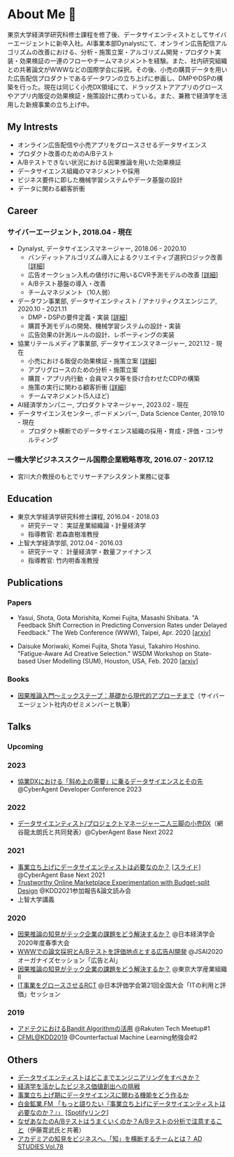 # About Me 👋
東京大学経済学研究科修士課程を修了後、データサイエンティストとしてサイバーエージェントに新卒入社。AI事業本部Dynalystにて、オンライン広告配信アルゴリズムの改善における、分析・施策立案・アルゴリズム開発・プロダクト実装・効果検証の一連のフローやチームマネジメントを経験。また、社内研究組織との共著論文がWWWなどの国際学会に採択。その後、小売の購買データを用いた広告配信プロダクトであるデータワンの立ち上げに参画し、DMPやDSPの構築を行った。現在は同じく小売DX領域にて、ドラッグストアアプリのグロースやアプリ内販促の効果検証・施策設計に携わっている。また、兼務で経済学を活用した新規事業の立ち上げ中。

## My Intrests
* オンライン広告配信や小売アプリをグロースさせるデータサイエンス
* プロダクト改善のためのA/Bテスト
* A/Bテストできない状況における因果推論を用いた効果検証
* データサイエンス組織のマネジメントや採用
* ビジネス要件に即した機械学習システムやデータ基盤の設計
* データに関わる顧客折衝

## Career
### サイバーエージェント, 2018.04 - 現在
* Dynalyst, データサイエンスマネージャー, 2018.06 - 2020.10
  * バンディットアルゴリズム導入によるクリエイティブ選択ロジック改善 [[詳細](https://speakerdeck.com/ko_fujita1/how-causal-inference-findings-solve-tech-companies-challenges)]
  * 広告オークション入札の値付けに用いるCVR予測モデルの改善 [[詳細](https://speakerdeck.com/ko_fujita1/www2020)]
  * A/Bテスト基盤の導入・改善
  * チームマネジメント（10人弱）
* データワン事業部, データサイエンティスト / アナリティクスエンジニア, 2020.10 - 2021.11
  * DMP・DSPの要件定義・実装 [[詳細](https://speakerdeck.com/ko_fujita1/how-data-scientists-can-help-startups)]
  * 購買予測モデルの開発、機械学習システムの設計・実装
  * 広告効果の計測ルールの設計、レポーティングの実装
* 協業リテールメディア事業部, データサイエンスマネージャー, 2021.12 - 現在
  * 小売における販促の効果検証・施策立案 [[詳細](https://ca-base-next.cyberagent.co.jp/2022/sessions/dx-data-science/)]
  * アプリグロースのための分析・施策立案
  * 購買・アプリ内行動・会員マスタ等を掛け合わせたCDPの構築
  * 施策の実行に関わる顧客折衝 [[詳細](https://cadc.cyberagent.co.jp/2023/sessions/ds-collaboration/)]
  * チームマネジメント(5人ほど)
* AI経済学カンパニー, プロダクトマネージャー, 2023.02 - 現在
* データサイエンスセンター, ボードメンバー, Data Science Center, 2019.10 - 現在
  * プロダクト横断でのデータサイエンス組織の採用・育成・評価・コンサルティング


### 一橋大学ビジネススクール国際企業戦略専攻, 2016.07 - 2017.12
* 宮川大介教授のもとでリサーチアシスタント業務に従事

## Education
* 東京大学経済学研究科修士課程, 2016.04 - 2018.03
  * 研究テーマ： 実証産業組織論・計量経済学
  * 指導教官: 若森直樹准教授
* 上智大学経済学部, 2012.04 - 2016.03
  * 研究テーマ： 計量経済学・数量ファイナンス
  * 指導教官: 竹内明香准教授

## Publications
### Papers
* Yasui, Shota, Gota Morishita, Komei Fujita, Masashi Shibata. "A Feedback Shift Correction in Predicting Conversion Rates under Delayed Feedback." The Web Conference (WWW), Taipei, Apr. 2020
[[arxiv](https://arxiv.org/abs/2002.02068)]

* Daisuke Moriwaki, Komei Fujita, Shota Yasui, Takahiro Hoshino. "Fatigue-Aware Ad Creative Selection." WSDM Workshop on State-based User Modelling (SUM), Houston, USA, Feb. 2020
[[arxiv](https://arxiv.org/abs/1908.08936)]

### Books
* [因果推論入門〜ミックステープ：基礎から現代的アプローチまで](https://gihyo.jp/book/2023/978-4-297-13417-4)（サイバーエージェント社内のゼミメンバーと執筆）

## Talks
### Upcoming
### 2023
* [協業DXにおける「斜め上の需要」に乗るデータサイエンスとその先](https://cadc.cyberagent.co.jp/2023/sessions/ds-collaboration/) @CyberAgent Developer Conference 2023

### 2022
* [データサイエンティスト/プロジェクトマネージャー二人三脚の小売DX](https://ca-base-next.cyberagent.co.jp/2022/sessions/dx-data-science/)（網谷龍太朗氏と共同発表）@CyberAgent Base Next 2022

### 2021
* [事業立ち上げにデータサイエンティストは必要なのか？](https://ca-base-next.cyberagent.co.jp/2021/sessions/start-up-and-data-science/) [[スライド](https://speakerdeck.com/ko_fujita1/how-data-scientists-can-help-startups)] @CyberAgent Base Next 2021
 * [Trustworthy Online Marketplace Experimentation with Budget-split Design](https://speakerdeck.com/ko_fujita1/trustworthy-online-marketplace-experimentation-with-budget-split-design) @KDD2021参加報告&論文読み会
 * 上智大学講義

### 2020
* [因果推論の知見がテック企業の課題をどう解決するか？](https://speakerdeck.com/ko_fujita1/how-causal-inference-findings-solve-tech-companies-challenges) @日本経済学会 2020年度春季大会
* [WWWでの論文採択とA/Bテストを評価地点とする広告AI開発](https://speakerdeck.com/ko_fujita1/www2020) @JSAI2020 オーガナイズセッション「広告とAI」
* [因果推論の知見がテック企業の課題をどう解決するか？](https://speakerdeck.com/ko_fujita1/how-causal-inference-findings-solve-tech-companies-challenges-at-ut) @東京大学産業組織Ⅱ
* [IT事業をグロースさせるRCT](https://speakerdeck.com/ko_fujita1/how-to-grow-our-it-business-with-randomized-controlled-trials) @日本評価学会第21回全国大会「ITの利用と評価」セッション

### 2019
* [アドテクにおけるBandit Algorithmの活用](https://speakerdeck.com/ko_fujita1/adotekuniokerubandit-algorithmfalsehuo-yong) @Rakuten Tech Meetup#1
* [CFML@KDD2019](https://speakerdeck.com/ko_fujita1/cfml-at-kdd2019) @Counterfactual Machine Learning勉強会#2

## Others
* [データサイエンティストはどこまでエンジニアリングをすべきか？](https://developers.cyberagent.co.jp/blog/archives/25162/)
* [経済学を活かしたビジネス価値創出への挑戦](https://www.cyberagent.co.jp/way/features/list/detail/id=24754)
* [事業立ち上げ期にデータサイエンスに関わる機能をどう作るか](https://developers.cyberagent.co.jp/blog/archives/29757/)
* [白金鉱業.FM 「もっと語りたい『事業立ち上げにデータサイエンティストは必要なのか？』」](https://shirokane-kougyou.fm/episode/52) [[Spotifyリンク](https://open.spotify.com/episode/2sJlNnVKnxPMqEKeaRJqul?si=qTug6ExlQuGH0ZjE9tMnKg&dl_branch=1)]
* [なぜあなたのA/Bテストはうまくいくのか？A/Bテストの分析で注意すること](https://developers.cyberagent.co.jp/blog/archives/33310/)（伊藤寛武氏と共著）
* [アカデミアの知見をビジネスへ。「知」を横断するチームとは？ AD STUDIES Vol.78](https://www.yhmf.jp/as/postnumber/vol_78_05.html)
